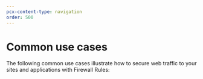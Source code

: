 ```yaml
---
pcx-content-type: navigation
order: 500
---
```


# Common use cases

The following common use cases illustrate how to secure web traffic to your sites and applications with Firewall Rules:

<DirectoryListing path="/recipes" />
